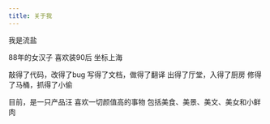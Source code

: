 ```yaml
---
title: 关于我
---
```


我是流盐


88年的女汉子
喜欢装90后
坐标上海


敲得了代码，改得了bug
写得了文档，做得了翻译
出得了厅堂，入得了厨房
修得了马桶，抓得了小偷


目前，是一只产品汪
喜欢一切颜值高的事物
包括美食、美景、美文、美女和小鲜肉